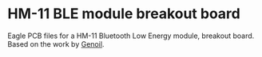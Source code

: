 # HM-11 BLE module breakout board
Eagle PCB files for a HM-11 Bluetooth Low Energy module, breakout board. Based on the work by [Genoil](https://github.com/Genoil/smartwatch).
